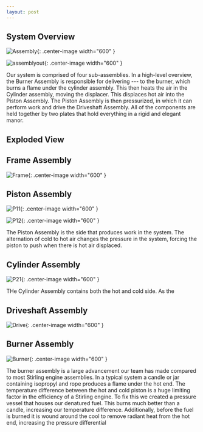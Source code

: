 ```yaml
---
layout: post
---
```

## System Overview
 ![Assembly](https://eliaswheatfall.github.io/StirlingEngineOne/assets/fullassembly.png){: .center-image width="600" }

 
![assemblyout](https://eliaswheatfall.github.io/StirlingEngineOne/assets/sterling_engine_2.png){: .center-image width="600" }

Our system is comprised of four sub-assemblies. In a high-level overview, the Burner Assembly is responsible for delivering --- to the burner, which burns a flame under the cylinder assembly. This then heats the air in the Cylinder assembly, moving the displacer. This displaces hot air into the Piston Assembly. The Piston Assembly is then pressurized, in which it can perform work and drive the Driveshaft Assembly. All of the components are held together by two plates that hold everything in a rigid and elegant manor. 

## Exploded View 

## Frame Assembly
![Frame](https://eliaswheatfall.github.io/StirlingEngineOne/assets/frame.png){: .center-image width="600" }

## Piston Assembly

![P11](https://eliaswheatfall.github.io/StirlingEngineOne/assets/pistonone.png){: .center-image width="600" }

![P12](https://eliaswheatfall.github.io/StirlingEngineOne/assets/coldhotzoom.png){: .center-image width="600" }

The Piston Assembly is the side that produces work in the system. The alternation of cold to hot air changes the pressure in the system, forcing the piston to push when there is hot air displaced. 

## Cylinder Assembly

![P21](https://eliaswheatfall.github.io/StirlingEngineOne/assets/pistontwo.png){: .center-image width="600" }

THe Cylinder Assembly contains both the hot and cold side. As the 

## Driveshaft Assembly
![Drive](https://eliaswheatfall.github.io/StirlingEngineOne/assets/flywheel.png){: .center-image width="600" }


## Burner Assembly

![Burner](https://eliaswheatfall.github.io/StirlingEngineOne/assets/gascan.png){: .center-image width="600" }

The burner assembly is a large advancement our team has made compared to most Stirling engine assemblies. In a typical system a candle or jar containing isopropyl and rope produces a flame under the hot end. The temperature difference between the hot and cold piston is a huge limiting factor in the efficiency of a Stirling engine. To fix this we created a pressure vessel that houses our denatured  fuel. This burns much better than a candle, increasing our temperature difference. Additionally, before the fuel is burned it is wound around the cool to remove radiant heat from the hot end, increasing the pressure differential
